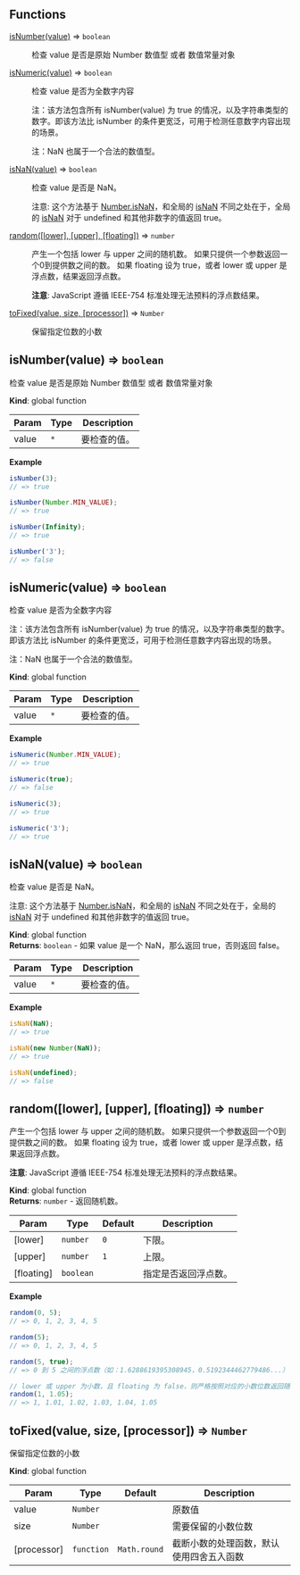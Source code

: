 ## Functions

<dl>
<dt><a href="#isNumber">isNumber(value)</a> ⇒ <code>boolean</code></dt>
<dd><p>检查 value 是否是原始 Number 数值型 或者 数值常量对象</p>
</dd>
<dt><a href="#isNumeric">isNumeric(value)</a> ⇒ <code>boolean</code></dt>
<dd><p>检查 value 是否为全数字内容</p>
<p>注：该方法包含所有 isNumber(value) 为 true 的情况，以及字符串类型的数字。即该方法比 isNumber 的条件更宽泛，可用于检测任意数字内容出现的场景。</p>
<p>注：NaN 也属于一个合法的数值型。</p></dd>
<dt><a href="#isNaN">isNaN(value)</a> ⇒ <code>boolean</code></dt>
<dd><p>检查 value 是否是 NaN。</p>
<p>注意: 这个方法基于 <a href="https://mdn.io/Number/isNaN">Number.isNaN</a>，和全局的
<a href="https://mdn.io/isNaN">isNaN</a> 不同之处在于，全局的 <a href="https://mdn.io/isNaN">isNaN</a> 对于 undefined 和其他非数字的值返回 true。</p>
</dd>
<dt><a href="#random">random([lower], [upper], [floating])</a> ⇒ <code>number</code></dt>
<dd><p>产生一个包括 lower 与 upper 之间的随机数。 如果只提供一个参数返回一个0到提供数之间的数。
如果 floating 设为 true，或者 lower 或 upper 是浮点数，结果返回浮点数。</p>
<p><strong>注意</strong>: JavaScript 遵循 IEEE-754 标准处理无法预料的浮点数结果。</p>
</dd>
<dt><a href="#toFixed">toFixed(value, size, [processor])</a> ⇒ <code>Number</code></dt>
<dd><p>保留指定位数的小数</p>
</dd>
</dl>

<a name="isNumber"></a>

## isNumber(value) ⇒ <code>boolean</code>
检查 value 是否是原始 Number 数值型 或者 数值常量对象

**Kind**: global function  

| Param | Type | Description |
| --- | --- | --- |
| value | <code>\*</code> | 要检查的值。 |

**Example**  
```js
isNumber(3);// => trueisNumber(Number.MIN_VALUE);// => trueisNumber(Infinity);// => trueisNumber('3');// => false
```
<a name="isNumeric"></a>

## isNumeric(value) ⇒ <code>boolean</code>
检查 value 是否为全数字内容<p>注：该方法包含所有 isNumber(value) 为 true 的情况，以及字符串类型的数字。即该方法比 isNumber 的条件更宽泛，可用于检测任意数字内容出现的场景。</p><p>注：NaN 也属于一个合法的数值型。</p>

**Kind**: global function  

| Param | Type | Description |
| --- | --- | --- |
| value | <code>\*</code> | 要检查的值。 |

**Example**  
```js
isNumeric(Number.MIN_VALUE);// => trueisNumeric(true);// => falseisNumeric(3);// => trueisNumeric('3');// => true
```
<a name="isNaN"></a>

## isNaN(value) ⇒ <code>boolean</code>
检查 value 是否是 NaN。注意: 这个方法基于 [Number.isNaN](https://mdn.io/Number/isNaN)，和全局的[isNaN](https://mdn.io/isNaN) 不同之处在于，全局的 [isNaN](https://mdn.io/isNaN) 对于 undefined 和其他非数字的值返回 true。

**Kind**: global function  
**Returns**: <code>boolean</code> - 如果 value 是一个 NaN，那么返回 true，否则返回 false。  

| Param | Type | Description |
| --- | --- | --- |
| value | <code>\*</code> | 要检查的值。 |

**Example**  
```js
isNaN(NaN);// => trueisNaN(new Number(NaN));// => trueisNaN(undefined);// => false
```
<a name="random"></a>

## random([lower], [upper], [floating]) ⇒ <code>number</code>
产生一个包括 lower 与 upper 之间的随机数。 如果只提供一个参数返回一个0到提供数之间的数。如果 floating 设为 true，或者 lower 或 upper 是浮点数，结果返回浮点数。**注意**: JavaScript 遵循 IEEE-754 标准处理无法预料的浮点数结果。

**Kind**: global function  
**Returns**: <code>number</code> - 返回随机数。  

| Param | Type | Default | Description |
| --- | --- | --- | --- |
| [lower] | <code>number</code> | <code>0</code> | 下限。 |
| [upper] | <code>number</code> | <code>1</code> | 上限。 |
| [floating] | <code>boolean</code> |  | 指定是否返回浮点数。 |

**Example**  
```js
random(0, 5);// => 0, 1, 2, 3, 4, 5random(5);// => 0, 1, 2, 3, 4, 5random(5, true);// => 0 到 5 之间的浮点数（如：1.6288619395308945，0.5192344462779486...）// lower 或 upper 为小数，且 floating 为 false，则严格按照对应的小数位数返回随机数结果random(1, 1.05);// => 1, 1.01, 1.02, 1.03, 1.04, 1.05
```
<a name="toFixed"></a>

## toFixed(value, size, [processor]) ⇒ <code>Number</code>
保留指定位数的小数

**Kind**: global function  

| Param | Type | Default | Description |
| --- | --- | --- | --- |
| value | <code>Number</code> |  | 原数值 |
| size | <code>Number</code> |  | 需要保留的小数位数 |
| [processor] | <code>function</code> | <code>Math.round</code> | 截断小数的处理函数，默认使用四舍五入函数 |

